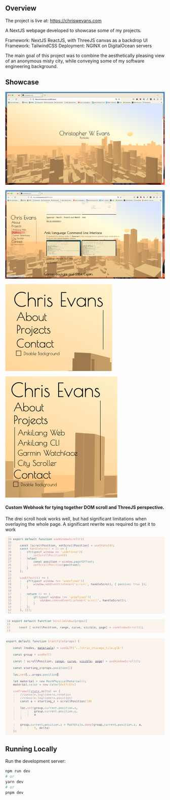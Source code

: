 ## Overview
The project is live at: https://chriswevans.com

A NextJS webpage developed to showcase some of my projects.

Framework: NextJS ReactJS, with ThreeJS canvas as a backdrop
UI Framework: TailwindCSS
Deployment: NGINX on DigitalOcean servers

The main goal of this project was to combine the aesthetically pleasing view of an anonymous misty city, while conveying some of my software engineering background.

## Showcase

![open_shot](https://raw.githubusercontent.com/ChrisWeldon/PortfolioCity/main/public/projects/portfoliocity/open_shot.png)

![projects_menu](https://raw.githubusercontent.com/ChrisWeldon/PortfolioCity/main/public/projects/portfoliocity/projects_menu.png)

![menu_closed](https://raw.githubusercontent.com/ChrisWeldon/PortfolioCity/main/public/projects/portfoliocity/menu_closed.png)

![menu_open](https://raw.githubusercontent.com/ChrisWeldon/PortfolioCity/main/public/projects/portfoliocity/menu_expanded.png)

#### Custom Webhook for tying together DOM scroll and ThreeJS perspective.
The drei scroll hook works well, but had significant limitations when overlaying the whole page. A significant rewrite was required to get it to work

![scrollhook_definition](https://raw.githubusercontent.com/ChrisWeldon/PortfolioCity/main/public/projects/portfoliocity/scrollhook_definiton.png)

![scrollhook_window](https://raw.githubusercontent.com/ChrisWeldon/PortfolioCity/main/public/projects/portfoliocity/scrollhook_window.png)

![scrollhook_granttile](https://raw.githubusercontent.com/ChrisWeldon/PortfolioCity/main/public/projects/portfoliocity/scrollhook_granttile.png)




## Running Locally

Run the development server:

```bash
npm run dev
# or
yarn dev
# or
pnpm dev
```

